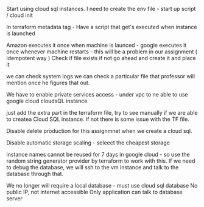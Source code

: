 Start using cloud sql instances.
I need to create the env file  - start up script / cloud init

In terraform metadata tag - 
Have a script that get's executed when instance is launched

Amazon executes it once when machine is launced - 
google executes it once whenever machine restarts - this will be a problem in our assignment ( idempotent way )
Check if file exists if not go ahead and create it and place it

we can check system logs we can check a particular file that professor will mention once he figures that out. 

We have to enable private services access - under vpc to ne able to use google cloud cloudsQL instance

just add the extra part in the terraform file, try to see manually if we are able to createa Cloud SQL instance. if not there is some issue with the TF file. 

Disable delete production for this assignmnet when we create a cloud sql. 

Disable automatic storage scaling - seleect the cheapest storage

instance names cannot be reused for 7 days in google cloud - so use the random string generator provider by terraform to work with this. If we need to debug the database, we will ssh to the vm instance and talk to the database through that.

We no longer will require a local database - must use cloud sql database
No public IP, not internet accessible
Only application can talk to database server